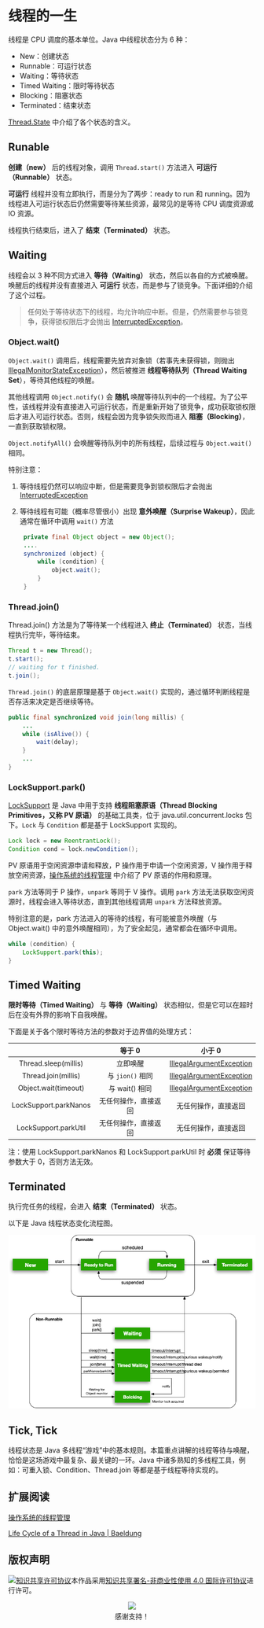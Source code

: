 # 线程的一生

线程是 CPU 调度的基本单位。Java 中线程状态分为 6 种：

* New：创建状态
* Runnable：可运行状态
* Waiting：等待状态
* Timed Waiting：限时等待状态
* Blocking：阻塞状态
* Terminated：结束状态

[Thread.State](https://docs.oracle.com/javase/8/docs/api/java/lang/Thread.State.html) 中介绍了各个状态的含义。

## Runable

**创建（new）** 后的线程对象，调用 `Thread.start()` 方法进入 **可运行（Runnable）** 状态。

**可运行** 线程并没有立即执行，而是分为了两步：ready to run 和 running。因为线程进入可运行状态后仍然需要等待某些资源，最常见的是等待 CPU 调度资源或 IO 资源。

线程执行结束后，进入了 **结束（Terminated）** 状态。

## Waiting

线程会以 3 种不同方式进入 **等待（Waiting）** 状态，然后以各自的方式被唤醒。唤醒后的线程并没有直接进入 **可运行** 状态，而是参与了锁竞争。下面详细的介绍了这个过程。

>   任何处于等待状态下的线程，均允许响应中断。但是，仍然需要参与锁竞争，获得锁权限后才会抛出 [InterruptedException](https://docs.oracle.com/javase/8/docs/api/java/lang/InterruptedException.html)。
>

### Object.wait()

`Object.wait()` 调用后，线程需要先放弃对象锁（若事先未获得锁，则抛出 [IllegalMonitorStateException](https://docs.oracle.com/javase/8/docs/api/java/lang/IllegalMonitorStateException.html)），然后被推进 **线程等待队列（Thread Waiting Set**），等待其他线程的唤醒。

其他线程调用 `Object.notify()` 会 **随机** 唤醒等待队列中的一个线程。为了公平性，该线程并没有直接进入可运行状态，而是重新开始了锁竞争，成功获取锁权限后才进入可运行状态。否则，线程会因为竞争锁失败而进入 **阻塞（Blocking）**，一直到获取锁权限。

`Object.notifyAll()` 会唤醒等待队列中的所有线程，后续过程与 `Object.wait()` 相同。

特别注意：

1. 等待线程仍然可以响应中断，但是需要竞争到锁权限后才会抛出 [InterruptedException](https://docs.oracle.com/javase/8/docs/api/java/lang/InterruptedException.html)

2. 等待线程有可能（概率尽管很小）出现 **意外唤醒（Surprise Wakeup）**，因此通常在循环中调用 `wait()` 方法

   ```java
    private final Object object = new Object();
    ....
    synchronized (object) {
        while (condition) {
            object.wait();
        }
    }
    ```

### Thread.join()

Thread.join() 方法是为了等待某一个线程进入 **终止（Terminated）** 状态，当线程执行完毕，等待结束。

```java
Thread t = new Thread();
t.start();
// waiting for t finished.
t.join();
```

`Thread.join()` 的底层原理是基于 `Object.wait()` 实现的，通过循环判断线程是否存活来决定是否继续等待。

```java
public final synchronized void join(long millis) {
    ...
    while (isAlive()) {
        wait(delay);
    }
    ...
}
```

### LockSupport.park()

[LockSupport](https://docs.oracle.com/javase/8/docs/api/java/util/concurrent/locks/LockSupport.html) 是 Java 中用于支持 **线程阻塞原语（Thread Blocking Primitives，又称 PV 原语）** 的基础工具类，位于 java.util.concurrent.locks 包下。`Lock` 与 `Condition` 都是基于 LockSupport 实现的。

```java
Lock lock = new ReentrantLock();
Condition cond = lock.newCondition();
```

PV 原语用于空闲资源申请和释放，P 操作用于申请一个空闲资源，V 操作用于释放空闲资源，[操作系统的线程管理](./操作系统的线程管理.md) 中介绍了 PV 原语的作用和原理。

`park` 方法等同于 P 操作，`unpark` 等同于 V 操作。调用 `park` 方法无法获取空闲资源时，线程会进入等待状态，直到其他线程调用 `unpark` 方法释放资源。

特别注意的是，park 方法进入的等待的线程，有可能被意外唤醒（与 Object.wait() 中的意外唤醒相同），为了安全起见，通常都会在循环中调用。

```java
while (condition) {
    LockSupport.park(this);
}
```

## Timed Waiting

**限时等待（Timed Waiting）** 与 **等待（Waiting）** 状态相似，但是它可以在超时后在没有外界的影响下自我唤醒。

下面是关于各个限时等待方法的参数对于边界值的处理方式：

|                       |        等于 0        |                            小于 0                            |
| :-------------------: | :------------------: | :----------------------------------------------------------: |
| Thread.sleep(millis)  |       立即唤醒       | [IllegalArgumentException](https://docs.oracle.com/javase/8/docs/api/java/lang/IllegalArgumentException.html) |
|  Thread.join(millis)  |   与 `jion()` 相同   | [IllegalArgumentException](https://docs.oracle.com/javase/8/docs/api/java/lang/IllegalArgumentException.html) |
| Object.wait(timeout)  |    与 wait() 相同    | [IllegalArgumentException](https://docs.oracle.com/javase/8/docs/api/java/lang/IllegalArgumentException.html) |
| LockSupport.parkNanos | 无任何操作，直接返回 |                     无任何操作，直接返回                     |
| LockSupport.parkUtil  | 无任何操作，直接返回 |                     无任何操作，直接返回                     |

注：使用 LockSupport.parkNanos 和 LockSupport.parkUtil 时 **必须** 保证等待参数大于 0，否则方法无效。

## Terminated

执行完任务的线程，会进入 **结束（Terminated）** 状态。

以下是 Java 线程状态变化流程图。

![thread_lifecycle](assets/线程的生命周期.jpg)

## Tick, Tick

线程状态是 Java 多线程“游戏”中的基本规则。本篇重点讲解的线程等待与唤醒，恰恰是这场游戏中最复杂、最关键的一环。Java 中诸多熟知的多线程工具，例如：可重入锁、Condition、Thread.join 等都是基于线程等待实现的。

## 扩展阅读

[操作系统的线程管理](./操作系统的线程管理.md)

[Life Cycle of a Thread in Java | Baeldung](https://www.baeldung.com/java-thread-lifecycle)

## 版权声明

<a rel="license" href="http://creativecommons.org/licenses/by-nc/4.0/"><img alt="知识共享许可协议" style="border-width:0" src="https://i.creativecommons.org/l/by-nc/4.0/88x31.png" /></a>本作品采用<a rel="license" href="http://creativecommons.org/licenses/by-nc/4.0/">知识共享署名-非商业性使用 4.0 国际许可协议</a>进行许可。

<p align="center">
  <img src="assets/support.jpg" width="240px"/><br />感谢支持！
</p>
